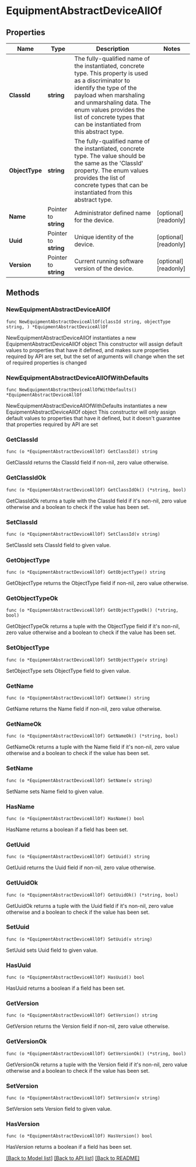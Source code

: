 # EquipmentAbstractDeviceAllOf

## Properties

Name | Type | Description | Notes
------------ | ------------- | ------------- | -------------
**ClassId** | **string** | The fully-qualified name of the instantiated, concrete type. This property is used as a discriminator to identify the type of the payload when marshaling and unmarshaling data. The enum values provides the list of concrete types that can be instantiated from this abstract type. | 
**ObjectType** | **string** | The fully-qualified name of the instantiated, concrete type. The value should be the same as the &#39;ClassId&#39; property. The enum values provides the list of concrete types that can be instantiated from this abstract type. | 
**Name** | Pointer to **string** | Administrator defined name for the device. | [optional] [readonly] 
**Uuid** | Pointer to **string** | Unique identity of the device. | [optional] [readonly] 
**Version** | Pointer to **string** | Current running software version of the device. | [optional] [readonly] 

## Methods

### NewEquipmentAbstractDeviceAllOf

`func NewEquipmentAbstractDeviceAllOf(classId string, objectType string, ) *EquipmentAbstractDeviceAllOf`

NewEquipmentAbstractDeviceAllOf instantiates a new EquipmentAbstractDeviceAllOf object
This constructor will assign default values to properties that have it defined,
and makes sure properties required by API are set, but the set of arguments
will change when the set of required properties is changed

### NewEquipmentAbstractDeviceAllOfWithDefaults

`func NewEquipmentAbstractDeviceAllOfWithDefaults() *EquipmentAbstractDeviceAllOf`

NewEquipmentAbstractDeviceAllOfWithDefaults instantiates a new EquipmentAbstractDeviceAllOf object
This constructor will only assign default values to properties that have it defined,
but it doesn't guarantee that properties required by API are set

### GetClassId

`func (o *EquipmentAbstractDeviceAllOf) GetClassId() string`

GetClassId returns the ClassId field if non-nil, zero value otherwise.

### GetClassIdOk

`func (o *EquipmentAbstractDeviceAllOf) GetClassIdOk() (*string, bool)`

GetClassIdOk returns a tuple with the ClassId field if it's non-nil, zero value otherwise
and a boolean to check if the value has been set.

### SetClassId

`func (o *EquipmentAbstractDeviceAllOf) SetClassId(v string)`

SetClassId sets ClassId field to given value.


### GetObjectType

`func (o *EquipmentAbstractDeviceAllOf) GetObjectType() string`

GetObjectType returns the ObjectType field if non-nil, zero value otherwise.

### GetObjectTypeOk

`func (o *EquipmentAbstractDeviceAllOf) GetObjectTypeOk() (*string, bool)`

GetObjectTypeOk returns a tuple with the ObjectType field if it's non-nil, zero value otherwise
and a boolean to check if the value has been set.

### SetObjectType

`func (o *EquipmentAbstractDeviceAllOf) SetObjectType(v string)`

SetObjectType sets ObjectType field to given value.


### GetName

`func (o *EquipmentAbstractDeviceAllOf) GetName() string`

GetName returns the Name field if non-nil, zero value otherwise.

### GetNameOk

`func (o *EquipmentAbstractDeviceAllOf) GetNameOk() (*string, bool)`

GetNameOk returns a tuple with the Name field if it's non-nil, zero value otherwise
and a boolean to check if the value has been set.

### SetName

`func (o *EquipmentAbstractDeviceAllOf) SetName(v string)`

SetName sets Name field to given value.

### HasName

`func (o *EquipmentAbstractDeviceAllOf) HasName() bool`

HasName returns a boolean if a field has been set.

### GetUuid

`func (o *EquipmentAbstractDeviceAllOf) GetUuid() string`

GetUuid returns the Uuid field if non-nil, zero value otherwise.

### GetUuidOk

`func (o *EquipmentAbstractDeviceAllOf) GetUuidOk() (*string, bool)`

GetUuidOk returns a tuple with the Uuid field if it's non-nil, zero value otherwise
and a boolean to check if the value has been set.

### SetUuid

`func (o *EquipmentAbstractDeviceAllOf) SetUuid(v string)`

SetUuid sets Uuid field to given value.

### HasUuid

`func (o *EquipmentAbstractDeviceAllOf) HasUuid() bool`

HasUuid returns a boolean if a field has been set.

### GetVersion

`func (o *EquipmentAbstractDeviceAllOf) GetVersion() string`

GetVersion returns the Version field if non-nil, zero value otherwise.

### GetVersionOk

`func (o *EquipmentAbstractDeviceAllOf) GetVersionOk() (*string, bool)`

GetVersionOk returns a tuple with the Version field if it's non-nil, zero value otherwise
and a boolean to check if the value has been set.

### SetVersion

`func (o *EquipmentAbstractDeviceAllOf) SetVersion(v string)`

SetVersion sets Version field to given value.

### HasVersion

`func (o *EquipmentAbstractDeviceAllOf) HasVersion() bool`

HasVersion returns a boolean if a field has been set.


[[Back to Model list]](../README.md#documentation-for-models) [[Back to API list]](../README.md#documentation-for-api-endpoints) [[Back to README]](../README.md)


